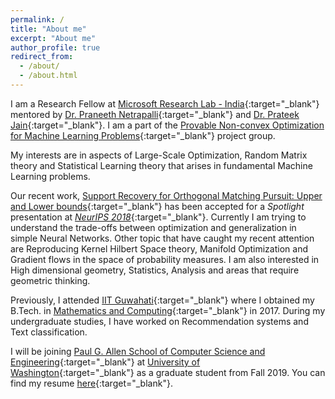 ```yaml
---
permalink: /
title: "About me"
excerpt: "About me"
author_profile: true
redirect_from: 
  - /about/
  - /about.html
---
```


I am a Research Fellow at [Microsoft Research Lab - India](https://www.microsoft.com/en-us/research/lab/microsoft-research-india/){:target="_blank"} mentored by [Dr. Praneeth Netrapalli](https://www.microsoft.com/en-us/research/people/praneeth/){:target="_blank"} and [Dr. Prateek Jain](https://www.microsoft.com/en-us/research/people/prajain/){:target="_blank"}. I am a part of the [Provable Non-convex Optimization for Machine Learning Problems](https://www.microsoft.com/en-us/research/project/provable-non-convex-optimization-for-machine-learning-problems/){:target="_blank"} project group.

My interests are in aspects of Large-Scale Optimization, Random Matrix theory and Statistical Learning theory that arises in fundamental Machine Learning problems.

Our recent work, [Support Recovery for Orthogonal Matching Pursuit: Upper and Lower bounds](https://raghavsomani.github.io/publications/2018-09-05-OMP-2){:target="_blank"} has been accepted for a *Spotlight* presentation at [*NeurIPS 2018*](https://neurips.cc/Conferences/2018){:target="_blank"}. Currently I am trying to understand the trade-offs between optimization and generalization in simple Neural Networks. Other topic that have caught my recent attention are Reproducing Kernel Hilbert Space theory, Manifold Optimization and Gradient flows in the space of probability measures. I am also interested in High dimensional geometry, Statistics, Analysis and areas that require geometric thinking.

Previously, I attended [IIT Guwahati](http://www.iitg.ernet.in/){:target="_blank"} where I obtained my B.Tech. in [Mathematics and Computing](https://www.iitg.ernet.in/maths/acads/btech_struct.php){:target="_blank"} in 2017. During my undergraduate studies, I have worked on Recommendation systems and Text classification.

I will be joining [Paul G. Allen School of Computer Science and Engineering](https://www.cs.washington.edu/){:target="_blank"} at [University of Washington](https://www.washington.edu/){:target="_blank"} as a graduate student from Fall 2019. You can find my resume [here](\files\Raghav_CV_MSR.pdf){:target="_blank"}.